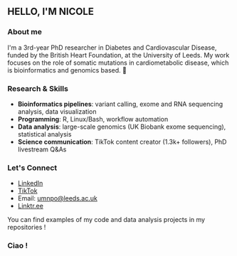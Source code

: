 ## HELLO, I'M NICOLE

### About me
I'm a 3rd-year PhD researcher in Diabetes and Cardiovascular Disease, funded by the British Heart Foundation, at the University of Leeds.
My work focuses on the role of somatic mutations in cardiometabolic disease, which is bioinformatics and genomics based. 
🧬

### Research & Skills
- **Bioinformatics pipelines**: variant calling, exome and RNA sequencing analysis, data visualization  
- **Programming**: R, Linux/Bash, workflow automation  
- **Data analysis**: large-scale genomics (UK Biobank exome sequencing), statistical analysis 
- **Science communication**: TikTok content creator (1.3k+ followers), PhD livestream Q&As  

### Let's Connect
- [LinkedIn](https://www.linkedin.com/nicolejadepowell)  
- [TikTok](https://www.tiktok.com/ni.colepowell)  
- Email: umnpo@leeds.ac.uk
- [Linktr.ee](https://linktr.ee/nicolejpowell)

You can find examples of my code and data analysis projects in my repositories !

### Ciao !
